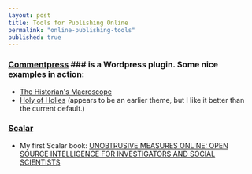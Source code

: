 ```yaml
---
layout: post
title: Tools for Publishing Online
permalink: "online-publishing-tools"
published: true
---
```


### [Commentpress](http://futureofthebook.org/commentpress/) ### is a Wordpress plugin. Some nice examples in action:

- [The Historian's Macroscope](http://www.themacroscope.org/?p=1)
- [Holy of Holies](http://futureofthebook.org/mitchellstephens/holyofholies/) (appears to be an earlier theme, but I like it better than the current default.)

### [Scalar](http://scalar.usc.edu/)

- My first Scalar book: [UNOBTRUSIVE MEASURES ONLINE: OPEN SOURCE INTELLIGENCE FOR INVESTIGATORS AND SOCIAL SCIENTISTS](http://scalar.usc.edu/works/unobtrusive-measures-online/index)
